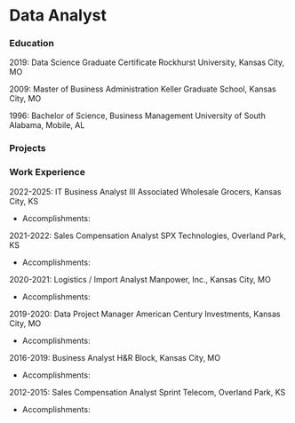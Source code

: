# Data Analyst

### Education
2019: Data Science Graduate Certificate
Rockhurst University, Kansas City, MO

2009: Master of Business Administration
Keller Graduate School, Kansas City, MO

1996: Bachelor of Science, Business Management
University of South Alabama, Mobile, AL

### Projects



### Work Experience
2022-2025: IT Business Analyst III
Associated Wholesale Grocers, Kansas City, KS
- Accomplishments:

2021-2022: Sales Compensation Analyst
SPX Technologies, Overland Park, KS
- Accomplishments:

2020-2021: Logistics / Import Analyst
Manpower, Inc., Kansas City, MO 
- Accomplishments:

2019-2020: Data Project Manager
American Century Investments, Kansas City, MO 
- Accomplishments:

2016-2019: Business Analyst
H&R Block, Kansas City, MO 
- Accomplishments:

2012-2015: Sales Compensation Analyst
Sprint Telecom, Overland Park, KS 
- Accomplishments:
